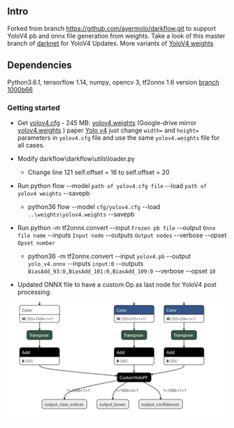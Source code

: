 ## Intro
Forked from branch https://github.com/ayermolo/darkflow.git
to support YoloV4 pb and onnx file generation from weights.
Take a look of this master branch of [darknet](https://github.com/AlexeyAB/darknet) for YoloV4 Updates. 
More variants of  [YoloV4 weights](https://github.com/AlexeyAB/darknet/wiki/YOLOv4-model-zoo)

## Dependencies

Python3.6.1, tensorflow 1.14, numpy, opencv 3, tf2onnx 1.6 version [branch 1000b66](https://github.com/onnx/tensorflow-onnx/tree/1000b66d66e6332ceaaedde5664de2863a6e30ad)

### Getting started

* Get [yolov4.cfg](https://raw.githubusercontent.com/AlexeyAB/darknet/master/cfg/yolov4.cfg) - 245 MB: [yolov4.weights](https://github.com/AlexeyAB/darknet/releases/download/darknet_yolo_v3_optimal/yolov4.weights) (Google-drive mirror [yolov4.weights](https://drive.google.com/open?id=1cewMfusmPjYWbrnuJRuKhPMwRe_b9PaT) ) paper [Yolo v4](https://arxiv.org/abs/2004.10934)
    just change `width=` and `height=` parameters in `yolov4.cfg` file and use the same `yolov4.weights` file for all cases.
    
* Modify darkflow\darkflow\utils\loader.py
    * Change line 121 self.offset = 16 to self.offset = 20    
* Run python flow --model `path of yolov4.cfg file` --load `path of yolov4 weights` --savepb
    * python36 flow --model `cfg/yolov4.cfg` --load `..\weights\yolov4.weights` --savepb

* Run python -m tf2onnx.convert --input `Frozen pb file` --output `Onnx file name` --inputs `Input node` --outputs `Output nodes` --verbose --opset `Opset number`
    * python36 -m tf2onnx.convert --input `yolov4.pb` --output `yolo_v4.onnx` --inputs `input:0` --outputs `BiasAdd_93:0,BiasAdd_101:0,BiasAdd_109:0` --verbose --opset `10`
    
* Updated ONNX file to have a custom Op as last node for YoloV4 post processing.
<p align="center"> <img src="lastNodeYolov4.JPG"/> </p>

    

